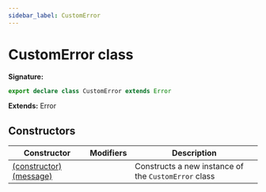 ```yaml
---
sidebar_label: CustomError
---
```

# CustomError class


**Signature:**

```typescript
export declare class CustomError extends Error 
```
**Extends:** Error

## Constructors

|  Constructor | Modifiers | Description |
|  --- | --- | --- |
|  [(constructor)(message)](./puppeteer.customerror._constructor_.md) |  | Constructs a new instance of the <code>CustomError</code> class |

